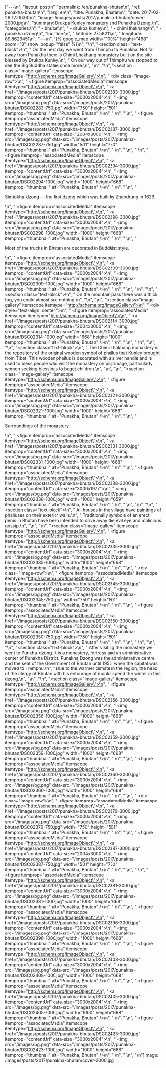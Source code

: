 ["---\n", "layout:     post\n", "permalink:  /en/punakha-bhutan\n", "ref:        punakha-bhutan\n", "lang:       en\n", "title:      Punakha, Bhutan\n", "date:       2017-02-26 12:00:00\n", "image:      /images/posts/2017/punakha-bhutan/cover-2000.jpg\n", "summary:    Drukpa Kunley monastery and Punakha Dzong.\n", "categories:\n", "  - bhutan\n", "  - drukpa kunley\n", "  - chimi lhakhang\n", "  - punakha dzong\n", "location:\n", "  latitude:  27.58211\n", "  longitude: 89.8623451\n", "---\n", "{% google_map width=\"100%\" height=\"468\" zoom=\"8\" show_popup=\"false\" %}\n", "\n", "<section class=\"text-block\">\n", "  On the next day we went from Thimphu to Punakha. Not far away from Punakha there is Chimi Lhakhang monastery built on the site blessed by Drukpa Kunley.\n", "  On our way out of Thimphu we stopped to see the Big Buddha statue once more.\n", "</section>\n", "\n", "<section class=\"image-gallery\" itemscope itemtype=\"http://schema.org/ImageGallery\">\n", "  <div class=\"image-row\">\n", "    <figure itemprop=\"associatedMedia\" itemscope itemtype=\"http://schema.org/ImageObject\">\n", "      <a href=\"/images/posts/2017/punakha-bhutan/DSC02283-3000.jpg\" itemprop=\"contentUrl\" data-size=\"3000x2004\">\n", "        <img src=\"/images/bg.png\" data-src=\"/images/posts/2017/punakha-bhutan/DSC02283-750.jpg\" width=\"750\" height=\"501\" itemprop=\"thumbnail\" alt=\"Punakha, Bhutan\" />\n", "      </a>\n", "    </figure>\n", "    <figure itemprop=\"associatedMedia\" itemscope itemtype=\"http://schema.org/ImageObject\">\n", "      <a href=\"/images/posts/2017/punakha-bhutan/DSC02287-3000.jpg\" itemprop=\"contentUrl\" data-size=\"2004x3000\">\n", "        <img src=\"/images/bg.png\" data-src=\"/images/posts/2017/punakha-bhutan/DSC02287-750.jpg\" width=\"501\" height=\"750\" itemprop=\"thumbnail\" alt=\"Punakha, Bhutan\" />\n", "      </a>\n", "    </figure>\n", "  </div>\n", "  <figure itemprop=\"associatedMedia\" itemscope itemtype=\"http://schema.org/ImageObject\">\n", "    <a href=\"/images/posts/2017/punakha-bhutan/DSC02294-3000.jpg\" itemprop=\"contentUrl\" data-size=\"3000x2004\">\n", "      <img src=\"/images/bg.png\" data-src=\"/images/posts/2017/punakha-bhutan/DSC02294-1000.jpg\" width=\"1000\" height=\"668\" itemprop=\"thumbnail\" alt=\"Punakha, Bhutan\" />\n", "    </a>\n", "  </figure>\n", "  <p>Simtokha-dzong &mdash; the first dzong which was built by Zhabdrung in 1629.</p>\n", "  <figure itemprop=\"associatedMedia\" itemscope itemtype=\"http://schema.org/ImageObject\">\n", "    <a href=\"/images/posts/2017/punakha-bhutan/DSC02298-3000.jpg\" itemprop=\"contentUrl\" data-size=\"3000x2004\">\n", "      <img src=\"/images/bg.png\" data-src=\"/images/posts/2017/punakha-bhutan/DSC02298-1000.jpg\" width=\"1000\" height=\"668\" itemprop=\"thumbnail\" alt=\"Punakha, Bhutan\" />\n", "    </a>\n", "  </figure>\n", "  <p>Most of the trucks in Bhutan are decorated in Buddhist style.</p>\n", "  <figure itemprop=\"associatedMedia\" itemscope itemtype=\"http://schema.org/ImageObject\">\n", "    <a href=\"/images/posts/2017/punakha-bhutan/DSC02309-3000.jpg\" itemprop=\"contentUrl\" data-size=\"3000x2004\">\n", "      <img src=\"/images/bg.png\" data-src=\"/images/posts/2017/punakha-bhutan/DSC02309-1000.jpg\" width=\"1000\" height=\"668\" itemprop=\"thumbnail\" alt=\"Punakha, Bhutan\" />\n", "    </a>\n", "  </figure>\n", "</section>\n", "\n", "<section class=\"text-block\">\n", "  On the mountain pass there was a thick fog, you could almost see nothing.\n", "</section>\n", "\n", "<section class=\"image-gallery\" itemscope itemtype=\"http://schema.org/ImageGallery\">\n", "  <div style=\"text-align: center;\">\n", "    <figure itemprop=\"associatedMedia\" itemscope itemtype=\"http://schema.org/ImageObject\">\n", "      <a href=\"/images/posts/2017/punakha-bhutan/DSC02314-3000.jpg\" itemprop=\"contentUrl\" data-size=\"2004x3000\">\n", "        <img src=\"/images/bg.png\" data-src=\"/images/posts/2017/punakha-bhutan/DSC02314-1000.jpg\" width=\"668\" height=\"1000\" itemprop=\"thumbnail\" alt=\"Punakha, Bhutan\" />\n", "      </a>\n", "    </figure>\n", "  </div>\n", "</section>\n", "\n", "<section class=\"text-block\">\n", "  The Chimi Lhakhang monastery is the repository of the original wooden symbol of phallus that Kunley brought from Tibet. This wooden phallus is decorated with a silver handle and is used to bless people who visit the monastery on pilgrimage, particularly women seeking blessings to beget children.\n", "</section>\n", "\n", "<section class=\"image-gallery\" itemscope itemtype=\"http://schema.org/ImageGallery\">\n", "  <figure itemprop=\"associatedMedia\" itemscope itemtype=\"http://schema.org/ImageObject\">\n", "    <a href=\"/images/posts/2017/punakha-bhutan/DSC02321-3000.jpg\" itemprop=\"contentUrl\" data-size=\"3000x2004\">\n", "      <img src=\"/images/bg.png\" data-src=\"/images/posts/2017/punakha-bhutan/DSC02321-1000.jpg\" width=\"1000\" height=\"668\" itemprop=\"thumbnail\" alt=\"Punakha, Bhutan\" />\n", "    </a>\n", "  </figure>\n", "  <p>Surroundings of the monastery.</p>\n", "  <figure itemprop=\"associatedMedia\" itemscope itemtype=\"http://schema.org/ImageObject\">\n", "    <a href=\"/images/posts/2017/punakha-bhutan/DSC02331-3000.jpg\" itemprop=\"contentUrl\" data-size=\"3000x2004\">\n", "      <img src=\"/images/bg.png\" data-src=\"/images/posts/2017/punakha-bhutan/DSC02331-1000.jpg\" width=\"1000\" height=\"668\" itemprop=\"thumbnail\" alt=\"Punakha, Bhutan\" />\n", "    </a>\n", "  </figure>\n", "  <figure itemprop=\"associatedMedia\" itemscope itemtype=\"http://schema.org/ImageObject\">\n", "    <a href=\"/images/posts/2017/punakha-bhutan/DSC02338-3000.jpg\" itemprop=\"contentUrl\" data-size=\"3000x1977\">\n", "      <img src=\"/images/bg.png\" data-src=\"/images/posts/2017/punakha-bhutan/DSC02338-1000.jpg\" width=\"1000\" height=\"659\" itemprop=\"thumbnail\" alt=\"Punakha, Bhutan\" />\n", "    </a>\n", "  </figure>\n", "</section>\n", "\n", "<section class=\"text-block\">\n", "  All houses in the village have paintings of phalluses on their exterior walls.\n", "  Traditionally symbols of an erect penis in Bhutan have been intended to drive away the evil eye and malicious gossip.\n", "</section>\n", "\n", "<section class=\"image-gallery\" itemscope itemtype=\"http://schema.org/ImageGallery\">\n", "  <figure itemprop=\"associatedMedia\" itemscope itemtype=\"http://schema.org/ImageObject\">\n", "    <a href=\"/images/posts/2017/punakha-bhutan/DSC02335-3000.jpg\" itemprop=\"contentUrl\" data-size=\"3000x2004\">\n", "      <img src=\"/images/bg.png\" data-src=\"/images/posts/2017/punakha-bhutan/DSC02335-1000.jpg\" width=\"1000\" height=\"668\" itemprop=\"thumbnail\" alt=\"Punakha, Bhutan\" />\n", "    </a>\n", "  </figure>\n", "  <div class=\"image-row\">\n", "    <figure itemprop=\"associatedMedia\" itemscope itemtype=\"http://schema.org/ImageObject\">\n", "      <a href=\"/images/posts/2017/punakha-bhutan/DSC02345-3000.jpg\" itemprop=\"contentUrl\" data-size=\"3000x2004\">\n", "        <img src=\"/images/bg.png\" data-src=\"/images/posts/2017/punakha-bhutan/DSC02345-750.jpg\" width=\"750\" height=\"501\" itemprop=\"thumbnail\" alt=\"Punakha, Bhutan\" />\n", "      </a>\n", "    </figure>\n", "    <figure itemprop=\"associatedMedia\" itemscope itemtype=\"http://schema.org/ImageObject\">\n", "      <a href=\"/images/posts/2017/punakha-bhutan/DSC02350-3000.jpg\" itemprop=\"contentUrl\" data-size=\"3000x2004\">\n", "        <img src=\"/images/bg.png\" data-src=\"/images/posts/2017/punakha-bhutan/DSC02350-750.jpg\" width=\"750\" height=\"501\" itemprop=\"thumbnail\" alt=\"Punakha, Bhutan\" />\n", "      </a>\n", "    </figure>\n", "  </div>\n", "</section>\n", "\n", "<section class=\"text-block\">\n", "  After visiting the monastery we went to Punkha-dzong. It is a monastery, fortress and an administrative center of Punakha District. Punakha Dzong was the administrative centre and the seat of the Government of Bhutan until 1955, when the capital was moved to Thimphu.\n", "  Due to the warmer climate in the region, the head of the clergy of Bhutan with his entourage of monks spend the winter in this dzong.\n", "</section>\n", "\n", "<section class=\"image-gallery\" itemscope itemtype=\"http://schema.org/ImageGallery\">\n", "  <figure itemprop=\"associatedMedia\" itemscope itemtype=\"http://schema.org/ImageObject\">\n", "    <a href=\"/images/posts/2017/punakha-bhutan/DSC02356-3000.jpg\" itemprop=\"contentUrl\" data-size=\"3000x2004\">\n", "      <img src=\"/images/bg.png\" data-src=\"/images/posts/2017/punakha-bhutan/DSC02356-1000.jpg\" width=\"1000\" height=\"668\" itemprop=\"thumbnail\" alt=\"Punakha, Bhutan\" />\n", "    </a>\n", "  </figure>\n", "  <figure itemprop=\"associatedMedia\" itemscope itemtype=\"http://schema.org/ImageObject\">\n", "    <a href=\"/images/posts/2017/punakha-bhutan/DSC02359-3000.jpg\" itemprop=\"contentUrl\" data-size=\"3000x2004\">\n", "      <img src=\"/images/bg.png\" data-src=\"/images/posts/2017/punakha-bhutan/DSC02359-1000.jpg\" width=\"1000\" height=\"668\" itemprop=\"thumbnail\" alt=\"Punakha, Bhutan\" />\n", "    </a>\n", "  </figure>\n", "  <figure itemprop=\"associatedMedia\" itemscope itemtype=\"http://schema.org/ImageObject\">\n", "    <a href=\"/images/posts/2017/punakha-bhutan/DSC02360-3000.jpg\" itemprop=\"contentUrl\" data-size=\"3000x2004\">\n", "      <img src=\"/images/bg.png\" data-src=\"/images/posts/2017/punakha-bhutan/DSC02360-1000.jpg\" width=\"1000\" height=\"668\" itemprop=\"thumbnail\" alt=\"Punakha, Bhutan\" />\n", "    </a>\n", "  </figure>\n", "  <div class=\"image-row\">\n", "    <figure itemprop=\"associatedMedia\" itemscope itemtype=\"http://schema.org/ImageObject\">\n", "      <a href=\"/images/posts/2017/punakha-bhutan/DSC02379-3000.jpg\" itemprop=\"contentUrl\" data-size=\"3000x2004\">\n", "        <img src=\"/images/bg.png\" data-src=\"/images/posts/2017/punakha-bhutan/DSC02379-750.jpg\" width=\"750\" height=\"501\" itemprop=\"thumbnail\" alt=\"Punakha, Bhutan\" />\n", "      </a>\n", "    </figure>\n", "    <figure itemprop=\"associatedMedia\" itemscope itemtype=\"http://schema.org/ImageObject\">\n", "      <a href=\"/images/posts/2017/punakha-bhutan/DSC02387-3000.jpg\" itemprop=\"contentUrl\" data-size=\"2004x3000\">\n", "        <img src=\"/images/bg.png\" data-src=\"/images/posts/2017/punakha-bhutan/DSC02387-750.jpg\" width=\"501\" height=\"750\" itemprop=\"thumbnail\" alt=\"Punakha, Bhutan\" />\n", "      </a>\n", "    </figure>\n", "  </div>\n", "  <figure itemprop=\"associatedMedia\" itemscope itemtype=\"http://schema.org/ImageObject\">\n", "    <a href=\"/images/posts/2017/punakha-bhutan/DSC02381-3000.jpg\" itemprop=\"contentUrl\" data-size=\"3000x2004\">\n", "      <img src=\"/images/bg.png\" data-src=\"/images/posts/2017/punakha-bhutan/DSC02381-1000.jpg\" width=\"1000\" height=\"668\" itemprop=\"thumbnail\" alt=\"Punakha, Bhutan\" />\n", "    </a>\n", "  </figure>\n", "  <figure itemprop=\"associatedMedia\" itemscope itemtype=\"http://schema.org/ImageObject\">\n", "    <a href=\"/images/posts/2017/punakha-bhutan/DSC02396-3000.jpg\" itemprop=\"contentUrl\" data-size=\"3000x2004\">\n", "      <img src=\"/images/bg.png\" data-src=\"/images/posts/2017/punakha-bhutan/DSC02396-1000.jpg\" width=\"1000\" height=\"668\" itemprop=\"thumbnail\" alt=\"Punakha, Bhutan\" />\n", "    </a>\n", "  </figure>\n", "  <figure itemprop=\"associatedMedia\" itemscope itemtype=\"http://schema.org/ImageObject\">\n", "    <a href=\"/images/posts/2017/punakha-bhutan/DSC02408-3000.jpg\" itemprop=\"contentUrl\" data-size=\"3000x2004\">\n", "      <img src=\"/images/bg.png\" data-src=\"/images/posts/2017/punakha-bhutan/DSC02408-1000.jpg\" width=\"1000\" height=\"668\" itemprop=\"thumbnail\" alt=\"Punakha, Bhutan\" />\n", "    </a>\n", "  </figure>\n", "  <figure itemprop=\"associatedMedia\" itemscope itemtype=\"http://schema.org/ImageObject\">\n", "    <a href=\"/images/posts/2017/punakha-bhutan/DSC02405-3000.jpg\" itemprop=\"contentUrl\" data-size=\"3000x2004\">\n", "      <img src=\"/images/bg.png\" data-src=\"/images/posts/2017/punakha-bhutan/DSC02405-1000.jpg\" width=\"1000\" height=\"668\" itemprop=\"thumbnail\" alt=\"Punakha, Bhutan\" />\n", "    </a>\n", "  </figure>\n", "  <figure itemprop=\"associatedMedia\" itemscope itemtype=\"http://schema.org/ImageObject\">\n", "    <a href=\"/images/posts/2017/punakha-bhutan/DSC02423-3000.jpg\" itemprop=\"contentUrl\" data-size=\"3000x2004\">\n", "      <img src=\"/images/bg.png\" data-src=\"/images/posts/2017/punakha-bhutan/DSC02423-1000.jpg\" width=\"1000\" height=\"668\" itemprop=\"thumbnail\" alt=\"Punakha, Bhutan\" />\n", "    </a>\n", "  </figure>\n", "</section>\n"]image:      /images/posts/2017/punakha-bhutan/cover-2000.jpg
